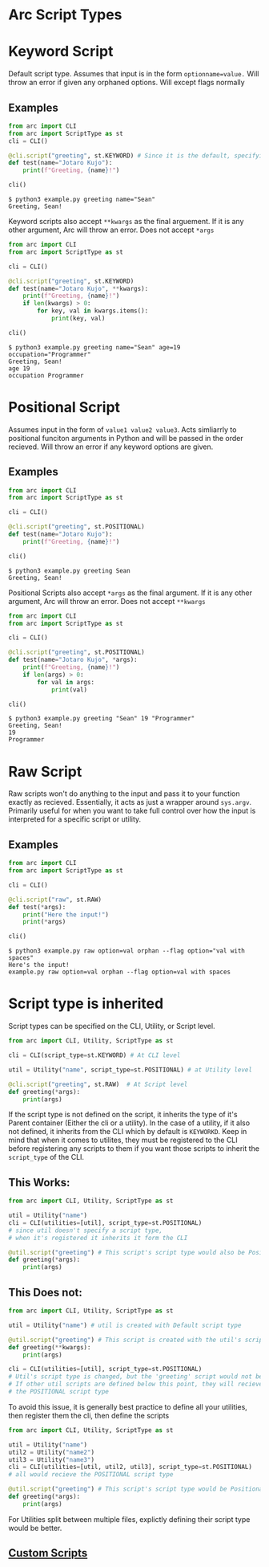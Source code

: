 # Arc Script Types
# Keyword Script
Default script type. Assumes that input is in the form `optionname=value.` Will throw an error if
given any orphaned options. Will except flags normally
## Examples

```python
from arc import CLI
from arc import ScriptType as st
cli = CLI()

@cli.script("greeting", st.KEYWORD) # Since it is the default, specifying here is optional
def test(name="Jotaro Kujo"):
    print(f"Greeting, {name}!")

cli()
```
```out
$ python3 example.py greeting name="Sean"
Greeting, Sean!
```
Keyword scripts also accept `**kwargs` as the final arguement. If it is any other argument, Arc will throw an error. Does not accept `*args`
```python
from arc import CLI
from arc import ScriptType as st

cli = CLI()

@cli.script("greeting", st.KEYWORD)
def test(name="Jotaro Kujo", **kwargs):
    print(f"Greeting, {name}!")
    if len(kwargs) > 0:
        for key, val in kwargs.items():
            print(key, val)

cli()
```
```out
$ python3 example.py greeting name="Sean" age=19 occupation="Programmer"
Greeting, Sean!
age 19
occupation Programmer
```

# Positional Script
Assumes input in the form of `value1 value2 value3`. Acts simliarrly to positional funciton arguments in Python and will be passed in the order recieved. Will throw an error if any keyword options are given.

## Examples
```python
from arc import CLI
from arc import ScriptType as st

cli = CLI()

@cli.script("greeting", st.POSITIONAL)
def test(name="Jotaro Kujo"):
    print(f"Greeting, {name}!")

cli()
```
```out
$ python3 example.py greeting Sean
Greeting, Sean!
```
Positional Scripts also accept `*args` as the final argument. If it is any other argument, Arc will throw an error. Does not accept `**kwargs`
```python
from arc import CLI
from arc import ScriptType as st

cli = CLI()

@cli.script("greeting", st.POSITIONAL)
def test(name="Jotaro Kujo", *args):
    print(f"Greeting, {name}!")
    if len(args) > 0:
        for val in args:
            print(val)

cli()
```
```out
$ python3 example.py greeting "Sean" 19 "Programmer"
Greeting, Sean!
19
Programmer
```
# Raw Script
Raw scripts won't do anything to the input and pass it to your function exactly as recieved. Essentially, it acts as just a wrapper around `sys.argv`. Primarily useful for when you want to take full control over how the input is interpreted for a specific script or utility.
## Examples
```python
from arc import CLI
from arc import ScriptType as st

cli = CLI()

@cli.script("raw", st.RAW)
def test(*args):
    print("Here the input!")
    print(*args)

cli()
```
```
$ python3 example.py raw option=val orphan --flag option="val with spaces"
Here's the input!
example.py raw option=val orphan --flag option=val with spaces
```


# Script type is inherited
Script types can be specified on the CLI, Utility, or Script level.
```py x
from arc import CLI, Utility, ScriptType as st

cli = CLI(script_type=st.KEYWORD) # At CLI level

util = Utility("name", script_type=st.POSITIONAL) # at Utility level

@cli.script("greeting", st.RAW)  # At Script level
def greeting(*args):
    print(args)
```
If the script type is not defined on the script, it inherits the type of it's Parent container (Either the cli or a utility). In the case of a utility, if it also not defined, it inherits from the CLI which by default is `KEYWORKD`.
Keep in mind that when it comes to utilites, they must be registered to the CLI before registering any scripts to them if you want those scripts to inherit the `script_type` of the CLI.
## This Works:
```py x
from arc import CLI, Utility, ScriptType as st

util = Utility("name")
cli = CLI(utilities=[util], script_type=st.POSITIONAL)
# since util doesn't specify a script type,
# when it's registered it inherits it form the CLI

@util.script("greeting") # This script's script type would also be Positional
def greeting(*args):
    print(args)

```

## This Does not:
```py x
from arc import CLI, Utility, ScriptType as st

util = Utility("name") # util is created with Default script type

@util.script("greeting") # This script is created with the util's script type
def greeting(**kwargs):
    print(args)

cli = CLI(utilities=[util], script_type=st.POSITIONAL)
# Util's script type is changed, but the 'greeting' script would not be
# If other util scripts are defined below this point, they will recieve
# the POSITIONAL script type
```
To avoid this issue, it is generally best practice to define all your utilities, then register them the cli, then define the scripts
```py
from arc import CLI, Utility, ScriptType as st

util = Utility("name")
util2 = Utility("name2")
util3 = Utility("name3")
cli = CLI(utilities=[util, util2, util3], script_type=st.POSITIONAL)
# all would recieve the POSITIONAL script type

@util.script("greeting") # This script's script type would be Positional
def greeting(*args):
    print(args)

```
For Utilities split between multiple files, explictly defining their script type would be better.

## [Custom Scripts](./custom_script_type.md)

